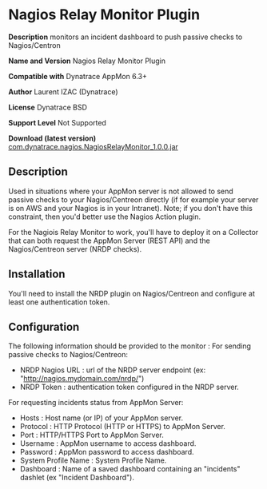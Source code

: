 # Nagios Relay Monitor Plugin

**Description** monitors an incident dashboard to push passive checks to Nagios/Centron

**Name and Version** Nagios Relay Monitor Plugin

**Compatible with** Dynatrace AppMon 6.3+

**Author** Laurent IZAC (Dynatrace)

**License** Dynatrace BSD

**Support Level** Not Supported

**Download (latest version)** [com.dynatrace.nagios.NagiosRelayMonitor_1.0.0.jar](https://github.com/Dynatrace/Dynatrace-AppMon-Nagios-Relay-Monitor-Plugin/releases/download/1.0.0/com.dynatrace.nagios.NagiosRelayMonitor_1.0.0.jar)


## Description 


Used in situations where your AppMon server is not allowed to send passive checks to your Nagios/Centreon directly (if for example your server is on AWS and your Nagios is in your Intranet).
Note; if you don't have this constraint, then you'd better use the Nagios Action plugin.

For the Nagiois Relay Monitor to work, you'll have to deploy it on a Collector that can both request the AppMon Server (REST API) and the Nagios/Centreon server (NRDP checks).


## Installation 
You'll need to install the NRDP plugin on Nagios/Centreon and configure at least one authentication token.

## Configuration

The following information should be provided to the monitor : 
For sending passive checks to Nagios/Centreon:
- NRDP Nagios URL 		: url of the NRDP server endpoint (ex: "http://nagios.mydomain.com/nrdp/")
- NRDP Token      		: authentication token configured in the NRDP server.

For requesting incidents status from AppMon Server:
- Hosts           		: Host name (or IP) of your AppMon server.
- Protocol        		: HTTP Protocol (HTTP or HTTPS) to AppMon Server.
- Port            		: HTTP/HTTPS Port to AppMon Server.
- Username        		: AppMon username to access dashboard.
- Password            	: AppMon password to access dashboard.
- System Profile Name 	: System Profile Name.
- Dashboard             : Name of a saved dashboard containing an "incidents" dashlet (ex "Incident Dashboard").
